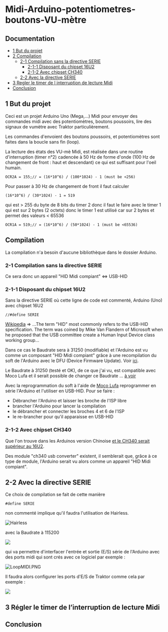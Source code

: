

# Midi-Arduino-potentiometres-boutons-VU-m&egrave;tre

## Documentation

* [1 But du projet](#1-But-du-projet)
* [2 Compilation](#Compilation)
  * [2-1 Compilation sans la directive SERIE](#2-1-Compilation-sans-la-directive-SERIE)
    * [2-1-1 Disposant du chipset 16U2](#2-1-1-Disposant-du-chipset-16U2)
    * [2-1-2 Avec chipset CH340](#2-1-2-Avec-chipset-CH340)
  * [2-2 Avec la directive SERIE](#2-2-Avec-la-directive-SERIE)
* [3 Regler le timer de l interruption de lecture Midi](#3-R&eacute;gler-le-timer-de-l&rsquo;interruption-de-lecture-Midi)  
* [Conclusion](#Conclusion)

## 1 But du projet

Ceci est un projet Arduino Uno (Mega,...) Midi pour envoyer des commandes midi avec des potentiomètres, boutons poussoirs, lire des signaux de vumètre avec Traktor particulièrement.

Les commandes d'envoient des boutons poussoirs, et potentiomètres sont faites dans la boucle sans fin (loop).

La lecture des états des VU-m&egrave; Midi, est réalisée dans une routine d'interruption (timer n°2) cadencée à 50 Hz de forme d'onde (100 Hz de changement de front : haut et descendant) ce qui est suffisant pour l'oeil humain.
```
OCR2A = 155;// = (16*10^6) / (100*1024) - 1 (must be <256)
```

Pour passer à 30 Hz de changement de front il faut calculer 
```
(16*10^6) / (30*1024) - 1 = 519
```
qui est > 255 du byte de 8 bits du timer 2 donc il faut le faire avec le timer 1 qui est sur 2 bytes (2 octets) donc le timer 1 est utilisé car sur 2 bytes et permet des valeurs < 65536
```
OCR1A = 519;// = (16*10^6) / (50*1024) - 1 (must be <65536)
```
## Compilation

La compilation n'a besoin d'aucune bibliothèque dans le dossier Arduino.

### 2-1 Compilation sans la directive SERIE

Ce sera donc un appareil "HID Midi compiant" <=>  USB-HID

### 2-1-1 Disposant du chipset 16U2
Sans la directive SERIE où cette ligne de code est commenté, Arduino (Uno) avec chipset 16U2 
```
//#define SERIE
```
[Wikipedia](https://en.wikipedia.org/wiki/Human_interface_device) => ...The term "HID" most commonly refers to the USB-HID specification. The term was coined by Mike Van Flandern of Microsoft when he proposed that the USB committee create a Human Input Device class working group...

Dans ce cas le Baudrate sera à 31250 (modifiable) et l'Arduino est vu comme un composant "HID Midi compiant" grâce à une recompilation du soft de l'Arduino avec le DFU (Device Firmware Update). Voir [ici](https://www.arduino.cc/en/Hacking/DFUProgramming8U2).

Le Baudrate à 31250 (testé et OK), de ce que j'ai vu, est compatible avec Moco Lufa et il serait possible de changer ce Baudrate ... [à voir](https://forum.arduino.cc/index.php?topic=515491.0)

Avec la reprogrammation du soft à l'aide de [Moco Lufa](https://github.com/kuwatay/mocolufa) reprogrammer en série l'Arduino et l'utiliser en USB-HID. Pour se faire :
- Débrancher l'Arduino et laisser les broche de l'ISP libre
- brancher l'Arduino pour lancer la compilation
- le débrancher et connecter les broches 4 et 6 de l'ISP
- le re-brancher pour qu'il apparaisse en USB-HID

### 2-1-2 Avec chipset CH340

Que l'on trouve dans les Arduinos version Chinoise [et le CH340 serait supérieur au 16U2](https://makersportal.com/blog/2019/3/12/testing-the-arduino-ch340-board).

Des module "ch340 usb converter" existent, il semblerait que, grâce à ce type de module, l'Arduino serait vu alors comme un appareil "HID Midi compiant".


## 2-2 Avec la directive SERIE
Ce choix de compilation se fait de cette manière 
```
#define SERIE
```
non commenté implique qu'il faudra l'utilisation de Hairless.

![Hairless](https://github.com/fredOnGitHub/Midi-Arduino-potentiometres-boutons-vumetre/blob/main/Hairless.PNG)

avec la Baudrate à 115200 

![](https://github.com/fredOnGitHub/Midi-Arduino-potentiometres-boutons-vumetre/blob/main/Hairless_Settings.PNG)

qui va permettre d'interfacer l'entrée et sortie (E/S) série de l'Arduino avec des ports midi qui sont crés avec ce logiciel par exemple :

![LoopMIDI.PNG](https://github.com/fredOnGitHub/Midi-Arduino-potentiometres-boutons-vumetre/blob/main/LoopMIDI.PNG)

Il faudra alors configurer les ports d'E/S de Traktor comme cela par exemple :

![](https://github.com/fredOnGitHub/Midi-Arduino-potentiometres-boutons-vumetre/blob/main/Traktor.PNG)

## 3 R&eacute;gler le timer de l&rsquo;interruption de lecture Midi



## Conclusion


